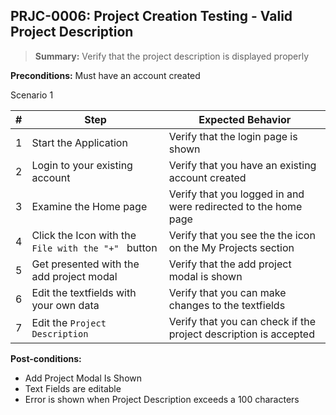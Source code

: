 ## **PRJC-0006:** Project Creation Testing - Valid Project Description  

> **Summary:** Verify that the project description is displayed properly  <br>

**Preconditions:** Must have an account created

Scenario 1 

 | \# | Step | Expected Behavior | 
 |----|------|-------------------| 
 |  1 | Start the Application    | Verify that the login page is shown  | 
 |  2 | Login to your existing account    | Verify that you have an existing account created   | 
 |  3 | Examine the Home page     | Verify that you logged in and were redirected to the home page  |  
 |  4 | Click the Icon with the `File with the "+" ` button | Verify that you see the the icon on the My Projects section |
 |  5 | Get presented with the add project modal    | Verify that the add project modal is shown  | 
 | 6 | Edit the textfields with your own data | Verify that you can make changes to the textfields |
 | 7 | Edit the `Project Description` | Verify that you can check if the project description is accepted|
 
**Post-conditions:**  

 - Add Project Modal Is Shown
 - Text Fields are editable
 - Error is shown when Project Description exceeds a 100 characters
